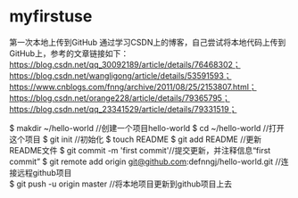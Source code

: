 # myfirstuse
第一次本地上传到GitHub
通过学习CSDN上的博客，自己尝试将本地代码上传到GitHub上，参考的文章链接如下：https://blog.csdn.net/qq_30092189/article/details/76468302；
https://blog.csdn.net/wangligong/article/details/53591593；
https://www.cnblogs.com/fnng/archive/2011/08/25/2153807.html；
https://blog.csdn.net/orange228/article/details/79365795；
https://blog.csdn.net/qq_23341529/article/details/79331519；

$ makdir ~/hello-world    //创建一个项目hello-world
$ cd ~/hello-world    //打开这个项目
$ git init    //初始化 
$ touch README
$ git add README   //更新README文件
$ git commit -m 'first commit'//提交更新，并注释信息“first commit” 
$ git remote add origin git@github.com:defnngj/hello-world.git   //连接远程github项目  
$ git push -u origin master   //将本地项目更新到github项目上去

